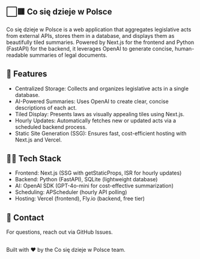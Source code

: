 ## ⬜🟥 Co się dzieje w Polsce

Co się dzieje w Polsce is a web application that aggregates legislative acts from external APIs, stores them in a database, and displays them as beautifully tiled summaries. Powered by Next.js for the frontend and Python (FastAPI) for the backend, it leverages OpenAI to generate concise, human-readable summaries of legal documents.

## 🔧 Features

- Centralized Storage: Collects and organizes legislative acts in a single database.
- AI-Powered Summaries: Uses OpenAI to create clear, concise descriptions of each act.
- Tiled Display: Presents laws as visually appealing tiles using Next.js.
- Hourly Updates: Automatically fetches new or updated acts via a scheduled backend process.
- Static Site Generation (SSG): Ensures fast, cost-efficient hosting with Next.js and Vercel.

## 🧑‍💻 Tech Stack

- Frontend: Next.js (SSG with getStaticProps, ISR for hourly updates)
- Backend: Python (FastAPI), SQLite (lightweight database)
- AI: OpenAI SDK (GPT-4o-mini for cost-effective summarization)
- Scheduling: APScheduler (hourly API polling)
- Hosting: Vercel (frontend), Fly.io (backend, free tier)

## 📧 Contact

For questions, reach out via GitHub Issues.

##

Built with ❤️ by the Co się dzieje w Polsce team.